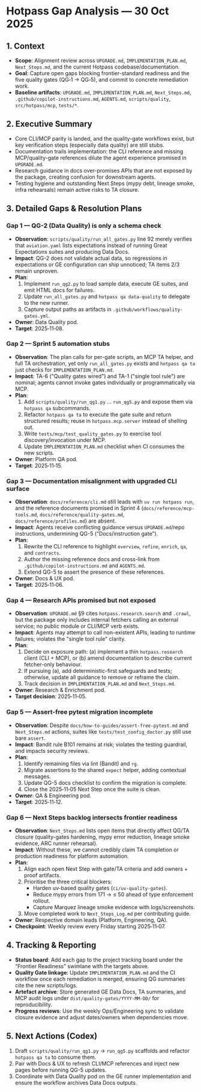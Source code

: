 # Hotpass Gap Analysis — 30 Oct 2025

## 1. Context
- **Scope**: Alignment review across `UPGRADE.md`, `IMPLEMENTATION_PLAN.md`, `Next_Steps.md`, and the current Hotpass codebase/documentation.
- **Goal**: Capture open gaps blocking frontier-standard readiness and the five quality gates (QG‑1 → QG‑5), and commit to concrete remediation work.
- **Baseline artifacts**: `UPGRADE.md`, `IMPLEMENTATION_PLAN.md`, `Next_Steps.md`, `.github/copilot-instructions.md`, `AGENTS.md`, `scripts/quality`, `src/hotpass/mcp`, `tests/*`.

## 2. Executive Summary
- Core CLI/MCP parity is landed, and the quality-gate workflows exist, but key verification steps (especially data quality) are still stubs.
- Documentation trails implementation: the CLI reference and missing MCP/quality-gate references dilute the agent experience promised in `UPGRADE.md`.
- Research guidance in docs over-promises APIs that are not exposed by the package, creating confusion for downstream agents.
- Testing hygiene and outstanding Next Steps (mypy debt, lineage smoke, infra rehearsals) remain active risks to TA closure.

## 3. Detailed Gaps & Resolution Plans

### Gap 1 — QG-2 (Data Quality) is only a schema check
- **Observation**: `scripts/quality/run_all_gates.py` line 92 merely verifies that `aviation.yaml` lists expectations instead of running Great Expectations suites and producing Data Docs.
- **Impact**: QG-2 does not validate actual data, so regressions in expectations or GE configuration can ship unnoticed; TA items 2/3 remain unproven.
- **Plan**:
  1. Implement `run_qg2.py` to load sample data, execute GE suites, and emit HTML docs for failures.
  2. Update `run_all_gates.py` and `hotpass qa data-quality` to delegate to the new runner.
  3. Capture output paths as artifacts in `.github/workflows/quality-gates.yml`.
- **Owner**: Data Quality pod.
- **Target**: 2025‑11‑08.

### Gap 2 — Sprint 5 automation stubs
- **Observation**: The plan calls for per-gate scripts, an MCP TA helper, and full TA orchestration, yet only `run_all_gates.py` exists and `hotpass qa ta` just checks for `IMPLEMENTATION_PLAN.md`.
- **Impact**: TA-6 ("Quality gates wired") and TA-1 ("single tool rule") are nominal; agents cannot invoke gates individually or programmatically via MCP.
- **Plan**:
  1. Add `scripts/quality/run_qg1.py` … `run_qg5.py` and expose them via `hotpass qa` subcommands.
  2. Refactor `hotpass qa ta` to execute the gate suite and return structured results; reuse in `hotpass.mcp.server` instead of shelling out.
  3. Write `tests/mcp/test_quality_gates.py` to exercise tool discovery/invocation under MCP.
  4. Update `IMPLEMENTATION_PLAN.md` checklist when CI consumes the new scripts.
- **Owner**: Platform QA pod.
- **Target**: 2025‑11‑15.

### Gap 3 — Documentation misalignment with upgraded CLI surface
- **Observation**: `docs/reference/cli.md` still leads with `uv run hotpass run`, and the reference documents promised in Sprint 4 (`docs/reference/mcp-tools.md`, `docs/reference/quality-gates.md`, `docs/reference/profiles.md`) are absent.
- **Impact**: Agents receive conflicting guidance versus `UPGRADE.md`/repo instructions, undermining QG-5 ("Docs/instruction gate").
- **Plan**:
  1. Rewrite the CLI reference to highlight `overview`, `refine`, `enrich`, `qa`, and `contracts`.
  2. Author the missing reference docs and cross-link from `.github/copilot-instructions.md` and `AGENTS.md`.
  3. Extend QG-5 to assert the presence of these references.
- **Owner**: Docs & UX pod.
- **Target**: 2025‑11‑06.

### Gap 4 — Research APIs promised but not exposed
- **Observation**: `UPGRADE.md` §9 cites `hotpass.research.search` and `.crawl`, but the package only includes internal fetchers calling an external service; no public module or CLI/MCP verb exists.
- **Impact**: Agents may attempt to call non-existent APIs, leading to runtime failures; violates the "single tool rule" clarity.
- **Plan**:
  1. Decide on exposure path: (a) implement a thin `hotpass.research` client (CLI + MCP), or (b) amend documentation to describe current fetcher-only behaviour.
  2. If pursuing (a), add deterministic-first safeguards and tests; otherwise, update all guidance to remove or reframe the claim.
  3. Track decision in `IMPLEMENTATION_PLAN.md` and `Next_Steps.md`.
- **Owner**: Research & Enrichment pod.
- **Target decision**: 2025‑11‑05.

### Gap 5 — Assert-free pytest migration incomplete
- **Observation**: Despite `docs/how-to-guides/assert-free-pytest.md` and `Next_Steps.md` actions, suites like `tests/test_config_doctor.py` still use bare `assert`.
- **Impact**: Bandit rule B101 remains at risk; violates the testing guardrail, and impacts security reviews.
- **Plan**:
  1. Identify remaining files via lint (Bandit) and `rg`.
  2. Migrate assertions to the shared `expect` helper, adding contextual messages.
  3. Update QG-5 docs checklist to confirm the migration is complete.
  4. Close the 2025‑11‑05 Next Step once the suite is clean.
- **Owner**: QA & Engineering pod.
- **Target**: 2025‑11‑12.

### Gap 6 — Next Steps backlog intersects frontier readiness
- **Observation**: `Next_Steps.md` lists open items that directly affect QG/TA closure (quality-gates hardening, mypy error reduction, lineage smoke evidence, ARC runner rehearsal).
- **Impact**: Without these, we cannot credibly claim TA completion or production readiness for platform automation.
- **Plan**:
  1. Align each open Next Step with gate/TA criteria and add owners + proof artifacts.
  2. Prioritise the three critical blockers:
     - Harden uv-based quality gates (`ci/uv-quality-gates`).
     - Reduce mypy errors from 171 → ≤ 50 ahead of type enforcement rollout.
     - Capture Marquez lineage smoke evidence with logs/screenshots.
  3. Move completed work to `Next_Steps_Log.md` per contributing guide.
- **Owner**: Respective domain leads (Platform, Engineering, QA).
- **Checkpoint**: Weekly review every Friday starting 2025‑11‑07.

## 4. Tracking & Reporting
- **Status board**: Add each gap to the project tracking board under the “Frontier Readiness” swimlane with the targets above.
- **Quality Gate linkage**: Update `IMPLEMENTATION_PLAN.md` and the CI workflow once each remediation is merged, ensuring QG summaries cite the new scripts/logs.
- **Artefact archive**: Store generated GE Data Docs, TA summaries, and MCP audit logs under `dist/quality-gates/YYYY-MM-DD/` for reproducibility.
- **Progress reviews**: Use the weekly Ops/Engineering sync to validate closure evidence and adjust dates/owners when dependencies move.

## 5. Next Actions (Codex)
1. Draft `scripts/quality/run_qg1.py` → `run_qg5.py` scaffolds and refactor `hotpass qa ta` to consume them.
2. Pair with Docs & UX to refresh CLI/MCP references and inject new pages before running QG-5 updates.
3. Coordinate with Data Quality pod on the GE runner implementation and ensure the workflow archives Data Docs outputs.


